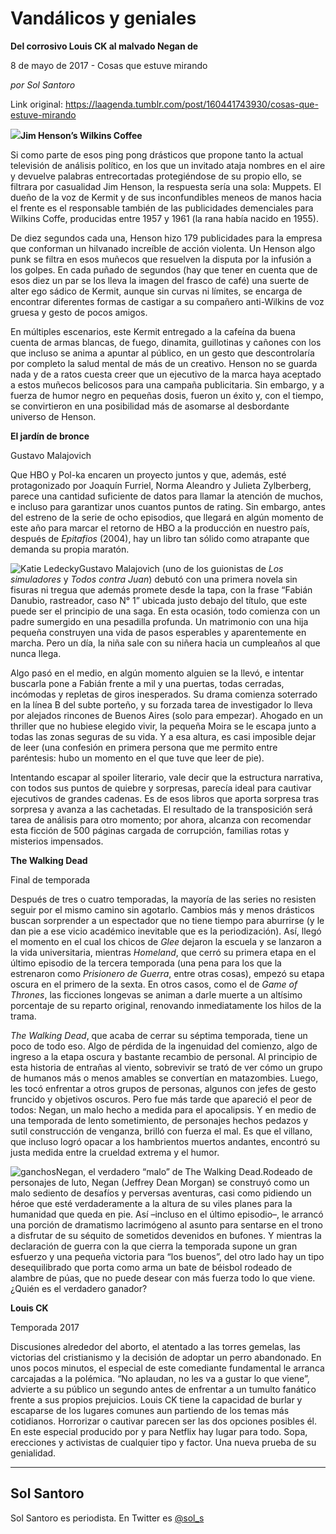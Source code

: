 # Vandálicos y geniales

**Del corrosivo Louis CK al malvado Negan de**

8 de mayo de 2017 - Cosas que estuve mirando

_por Sol Santoro_

Link original: https://laagenda.tumblr.com/post/160441743930/cosas-que-estuve-mirando

![](https://64.media.tumblr.com/14c23067bd7bd385bab0d9d212fe08c2/tumblr_inline_pk0qrxMQKi1t6q87u_500.jpg)**Jim Henson’s Wilkins Coffee**

Si como parte de esos ping pong drásticos que propone tanto la actual televisión de análisis político, en los que un invitado ataja nombres en el aire y devuelve palabras entrecortadas protegiéndose de su propio ello, se filtrara por casualidad Jim Henson, la respuesta sería una sola: Muppets. El dueño de la voz de Kermit y de sus inconfundibles meneos de manos hacia el frente es el responsable también de las publicidades demenciales para Wilkins Coffe, producidas entre 1957 y 1961 (la rana había nacido en 1955).

De diez segundos cada una, Henson hizo 179 publicidades para la empresa que conforman un hilvanado increíble de acción violenta. Un Henson algo punk se filtra en esos muñecos que resuelven la disputa por la infusión a los golpes. En cada puñado de segundos (hay que tener en cuenta que de esos diez un par se los lleva la imagen del frasco de café) una suerte de alter ego sádico de Kermit, aunque sin curvas ni límites, se encarga de encontrar diferentes formas de castigar a su compañero anti-Wilkins de voz gruesa y gesto de pocos amigos. 

En múltiples escenarios, este Kermit entregado a la cafeína da buena cuenta de armas blancas, de fuego, dinamita, guillotinas y cañones con los que incluso se anima a apuntar al público, en un gesto que descontrolaría por completo la salud mental de más de un creativo. Henson no se guarda nada y de a ratos cuesta creer que un ejecutivo de la marca haya aceptado a estos muñecos belicosos para una campaña publicitaria. Sin embargo, y a fuerza de humor negro en pequeñas dosis, fueron un éxito y, con el tiempo, se convirtieron en una posibilidad más de asomarse al desbordante universo de Henson.

  
**El jardín de bronce**  
 
Gustavo Malajovich

Que HBO y Pol-ka encaren un proyecto juntos y que, además, esté protagonizado por Joaquín Furriel, Norma Aleandro y Julieta Zylberberg, parece una cantidad suficiente de datos para llamar la atención de muchos, e incluso para garantizar unos cuantos puntos de rating. Sin embargo, antes del estreno de la serie de ocho episodios, que llegará en algún momento de este año para marcar el retorno de HBO a la producción en nuestro país, después de *Epitafios* (2004), hay un libro tan sólido como atrapante que demanda su propia maratón. 

![Katie Ledecky](https://64.media.tumblr.com/54fa7de68f199d84965f8f42aabdfdb3/tumblr_inline_pk0qryXjo41t6q87u_250.jpg)Gustavo Malajovich (uno de los guionistas de *Los simuladores* y *Todos contra Juan*) debutó con una primera novela sin fisuras ni tregua que además promete desde la tapa, con la frase “Fabián Danubio, rastreador, caso N° 1” ubicada justo debajo del título, que este puede ser el principio de una saga. En esta ocasión, todo comienza con un padre sumergido en una pesadilla profunda. Un matrimonio con una hija pequeña construyen una vida de pasos esperables y aparentemente en marcha. Pero un día, la niña sale con su niñera hacia un cumpleaños al que nunca llega. 

Algo pasó en el medio, en algún momento alguien se la llevó, e intentar buscarla pone a Fabián frente a mil y una puertas, todas cerradas, incómodas y repletas de giros inesperados. Su drama comienza soterrado en la línea B del subte porteño, y su forzada tarea de investigador lo lleva por alejados rincones de Buenos Aires (solo para empezar). Ahogado en un thriller que no hubiese elegido vivir, la pequeña Moira se le escapa junto a todas las zonas seguras de su vida. Y a esa altura, es casi imposible dejar de leer (una confesión en primera persona que me permito entre paréntesis: hubo un momento en el que tuve que leer de pie).

Intentando escapar al spoiler literario, vale decir que la estructura narrativa, con todos sus puntos de quiebre y sorpresas, parecía ideal para cautivar ejecutivos de grandes cadenas. Es de esos libros que aporta sorpresa tras sorpresa y avanza a las cachetadas. El resultado de la transposición será tarea de análisis para otro momento; por ahora, alcanza con recomendar esta ficción de 500 páginas cargada de corrupción, familias rotas y misterios impensados.

  
**The Walking Dead**  

Final de temporada

Después de tres o cuatro temporadas, la mayoría de las series no resisten seguir por el mismo camino sin agotarlo. Cambios más y menos drásticos buscan sorprender a un espectador que no tiene tiempo para aburrirse (y le dan pie a ese vicio académico inevitable que es la periodización). Así, llegó el momento en el cual los chicos de *Glee* dejaron la escuela y se lanzaron a la vida universitaria, mientras *Homeland*, que cerró su primera etapa en el último episodio de la tercera temporada (una pena para los que la estrenaron como *Prisionero de Guerra*, entre otras cosas), empezó su etapa oscura en el primero de la sexta. En otros casos, como el de *Game of Thrones*, las ficciones longevas se animan a darle muerte a un altísimo porcentaje de su reparto original, renovando inmediatamente los hilos de la trama.

*The Walking Dead*, que acaba de cerrar su séptima temporada, tiene un poco de todo eso. Algo de pérdida de la ingenuidad del comienzo, algo de ingreso a la etapa oscura y bastante recambio de personal. Al principio de esta historia de entrañas al viento, sobrevivir se trató de ver cómo un grupo de humanos más o menos amables se convertían en matazombies. Luego, les tocó enfrentar a otros grupos de personas, algunos con jefes de gesto fruncido y objetivos oscuros. Pero fue más tarde que apareció el peor de todos: Negan, un malo hecho a medida para el apocalipsis. Y en medio de una temporada de lento sometimiento, de personajes hechos pedazos y sutil construcción de venganza, brilló con fuerza el mal. Es que el villano, que incluso logró opacar a los hambrientos muertos andantes, encontró su justa medida entre la crueldad extrema y el humor. 

![ganchos](https://64.media.tumblr.com/14c23067bd7bd385bab0d9d212fe08c2/tumblr_inline_pk0qrxMQKi1t6q87u_500.jpg)Negan, el verdadero “malo” de The Walking Dead.Rodeado de personajes de luto, Negan (Jeffrey Dean Morgan) se construyó como un malo sediento de desafíos y perversas aventuras, casi como pidiendo un héroe que esté verdaderamente a la altura de su viles planes para la humanidad que queda en pie. Así –incluso en el último episodio–, le arrancó una porción de dramatismo lacrimógeno al asunto para sentarse en el trono a disfrutar de su séquito de sometidos devenidos en bufones. Y mientras la declaración de guerra con la que cierra la temporada supone un gran esfuerzo y una pequeña victoria para “los buenos”, del otro lado hay un tipo desequilibrado que porta como arma un bate de béisbol rodeado de alambre de púas, que no puede desear con más fuerza todo lo que viene. ¿Quién es el verdadero ganador?

  
**Louis CK**  

Temporada 2017

Discusiones alrededor del aborto, el atentado a las torres gemelas, las victorias del cristianismo y la decisión de adoptar un perro abandonado. En unos pocos minutos, el especial de este comediante fundamental le arranca carcajadas a la polémica. “No aplaudan, no les va a gustar lo que viene”, advierte a su público un segundo antes de enfrentar a un tumulto fanático frente a sus propios prejuicios. Louis CK tiene la capacidad de burlar y escaparse de los lugares comunes aun partiendo de los temas más cotidianos. Horrorizar o cautivar parecen ser las dos opciones posibles él. En este especial producido por y para Netflix hay lugar para todo. Sopa, erecciones y activistas de cualquier tipo y factor. Una nueva prueba de su genialidad.

  




---

Sol Santoro
-----------

 Sol Santoro es periodista. En Twitter es [@sol\_s](https://twitter.com/sol_s?lang=es) 

